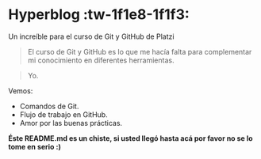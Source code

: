 # Hyperblog :tw-1f1e8-1f1f3:
Un increíble para el curso de Git y GitHub de Platzi

>El curso de Git y GitHub es lo que me hacía falta para complementar mi conocimiento en diferentes herramientas.

>Yo.

Vemos:

* Comandos de Git.
* Flujo de trabajo en GitHub.
* Amor por las buenas prácticas.

**Éste README.md es un chiste, si usted llegó hasta acá por favor no se lo tome en serio :)**


